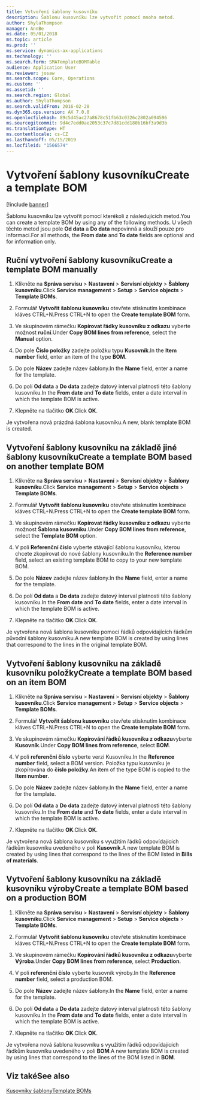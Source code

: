 ```yaml
---
title: Vytvoření šablony kusovníku
description: Šablonu kusovníku lze vytvořit pomocí mnoha metod.
author: ShylaThompson
manager: AnnBe
ms.date: 05/01/2018
ms.topic: article
ms.prod: ''
ms.service: dynamics-ax-applications
ms.technology: ''
ms.search.form: SMATemplateBOMTable
audience: Application User
ms.reviewer: josaw
ms.search.scope: Core, Operations
ms.custom: ''
ms.assetid: ''
ms.search.region: Global
ms.author: ShylaThompson
ms.search.validFrom: 2016-02-28
ms.dyn365.ops.version: AX 7.0.0
ms.openlocfilehash: 89c5d45ac27a8678c51fb63c0326c2802a094596
ms.sourcegitcommit: 9d4c7edd0ae2053c37c7d81cdd180b16bf3a9d3b
ms.translationtype: HT
ms.contentlocale: cs-CZ
ms.lasthandoff: 05/15/2019
ms.locfileid: "1566574"
---
```

# <a name="create-a-template-bom"></a><span data-ttu-id="e4ef5-103">Vytvoření šablony kusovníku</span><span class="sxs-lookup"><span data-stu-id="e4ef5-103">Create a template BOM</span></span>   

[!include [banner](../includes/banner.md)]


<span data-ttu-id="e4ef5-104">Šablonu kusovníku lze vytvořit pomocí kterékoli z následujících metod.</span><span class="sxs-lookup"><span data-stu-id="e4ef5-104">You can create a template BOM by using any of the following methods.</span></span> <span data-ttu-id="e4ef5-105">U všech těchto metod jsou pole **Od data** a **Do data** nepovinná a slouží pouze pro informaci.</span><span class="sxs-lookup"><span data-stu-id="e4ef5-105">For all methods, the **From date** and **To date** fields are optional and for information only.</span></span>

## <a name="create-a-template-bom-manually"></a><span data-ttu-id="e4ef5-106">Ruční vytvoření šablony kusovníku</span><span class="sxs-lookup"><span data-stu-id="e4ef5-106">Create a template BOM manually</span></span>

1.  <span data-ttu-id="e4ef5-107">Klikněte na **Správa servisu** \> **Nastavení** \> **Servisní objekty** \> **Šablony kusovníku**.</span><span class="sxs-lookup"><span data-stu-id="e4ef5-107">Click **Service management** \> **Setup** \> **Service objects** \> **Template BOMs**.</span></span>

2.  <span data-ttu-id="e4ef5-108">Formulář **Vytvořit šablonu kusovníku** otevřete stisknutím kombinace kláves CTRL+N.</span><span class="sxs-lookup"><span data-stu-id="e4ef5-108">Press CTRL+N to open the **Create template BOM** form.</span></span>

3.  <span data-ttu-id="e4ef5-109">Ve skupinovém rámečku **Kopírovat řádky kusovníku z odkazu** vyberte možnost **ruční**.</span><span class="sxs-lookup"><span data-stu-id="e4ef5-109">Under **Copy BOM lines from reference**, select the **Manual** option.</span></span>

4.  <span data-ttu-id="e4ef5-110">Do pole **Číslo položky** zadejte položku typu **Kusovník**.</span><span class="sxs-lookup"><span data-stu-id="e4ef5-110">In the **Item number** field, enter an item of the type **BOM**.</span></span>

5.  <span data-ttu-id="e4ef5-111">Do pole **Název** zadejte název šablony.</span><span class="sxs-lookup"><span data-stu-id="e4ef5-111">In the **Name** field, enter a name for the template.</span></span>

6.  <span data-ttu-id="e4ef5-112">Do polí **Od data** a **Do data** zadejte datový interval platnosti této šablony kusovníku.</span><span class="sxs-lookup"><span data-stu-id="e4ef5-112">In the **From date** and **To date** fields, enter a date interval in which the template BOM is active.</span></span>

7.  <span data-ttu-id="e4ef5-113">Klepněte na tlačítko **OK**.</span><span class="sxs-lookup"><span data-stu-id="e4ef5-113">Click **OK**.</span></span>

<span data-ttu-id="e4ef5-114">Je vytvořena nová prázdná šablona kusovníku.</span><span class="sxs-lookup"><span data-stu-id="e4ef5-114">A new, blank template BOM is created.</span></span>

## <a name="create-a-template-bom-based-on-another-template-bom"></a><span data-ttu-id="e4ef5-115">Vytvoření šablony kusovníku na základě jiné šablony kusovníku</span><span class="sxs-lookup"><span data-stu-id="e4ef5-115">Create a template BOM based on another template BOM</span></span>

1.  <span data-ttu-id="e4ef5-116">Klikněte na **Správa servisu** \> **Nastavení** \> **Servisní objekty** \> **Šablony kusovníku**.</span><span class="sxs-lookup"><span data-stu-id="e4ef5-116">Click **Service management** \> **Setup** \> **Service objects** \> **Template BOMs**.</span></span>

2.  <span data-ttu-id="e4ef5-117">Formulář **Vytvořit šablonu kusovníku** otevřete stisknutím kombinace kláves CTRL+N.</span><span class="sxs-lookup"><span data-stu-id="e4ef5-117">Press CTRL+N to open the **Create template BOM** form.</span></span>

3.  <span data-ttu-id="e4ef5-118">Ve skupinovém rámečku **Kopírovat řádky kusovníku z odkazu** vyberte možnost **Šablona kusovníku**.</span><span class="sxs-lookup"><span data-stu-id="e4ef5-118">Under **Copy BOM lines from reference**, select the **Template BOM** option.</span></span>

4.  <span data-ttu-id="e4ef5-119">V poli **Referenční číslo** vyberte stávající šablonu kusovníku, kterou chcete zkopírovat do nové šablony kusovníku.</span><span class="sxs-lookup"><span data-stu-id="e4ef5-119">In the **Reference number** field, select an existing template BOM to copy to your new template BOM.</span></span>

5.  <span data-ttu-id="e4ef5-120">Do pole **Název** zadejte název šablony.</span><span class="sxs-lookup"><span data-stu-id="e4ef5-120">In the **Name** field, enter a name for the template.</span></span>

6.  <span data-ttu-id="e4ef5-121">Do polí **Od data** a **Do data** zadejte datový interval platnosti této šablony kusovníku.</span><span class="sxs-lookup"><span data-stu-id="e4ef5-121">In the **From date** and **To date** fields, enter a date interval in which the template BOM is active.</span></span>

7.  <span data-ttu-id="e4ef5-122">Klepněte na tlačítko **OK**.</span><span class="sxs-lookup"><span data-stu-id="e4ef5-122">Click **OK**.</span></span>

<span data-ttu-id="e4ef5-123">Je vytvořena nová šablona kusovníku pomocí řádků odpovídajících řádkům původní šablony kusovníku.</span><span class="sxs-lookup"><span data-stu-id="e4ef5-123">A new template BOM is created by using lines that correspond to the lines in the original template BOM.</span></span>

## <a name="create-a-template-bom-based-on-an-item-bom"></a><span data-ttu-id="e4ef5-124">Vytvoření šablony kusovníku na základě kusovníku položky</span><span class="sxs-lookup"><span data-stu-id="e4ef5-124">Create a template BOM based on an item BOM</span></span>

1.  <span data-ttu-id="e4ef5-125">Klikněte na **Správa servisu** \> **Nastavení** \> **Servisní objekty** \> **Šablony kusovníku**.</span><span class="sxs-lookup"><span data-stu-id="e4ef5-125">Click **Service management** \> **Setup** \> **Service objects** \> **Template BOMs**.</span></span>

2.  <span data-ttu-id="e4ef5-126">Formulář **Vytvořit šablonu kusovníku** otevřete stisknutím kombinace kláves CTRL+N.</span><span class="sxs-lookup"><span data-stu-id="e4ef5-126">Press CTRL+N to open the **Create template BOM** form.</span></span>

3.  <span data-ttu-id="e4ef5-127">Ve skupinovém rámečku **Kopírování řádků kusovníku z odkazu**vyberte **Kusovník**.</span><span class="sxs-lookup"><span data-stu-id="e4ef5-127">Under **Copy BOM lines from reference**, select **BOM**.</span></span>

4.  <span data-ttu-id="e4ef5-128">V poli **referenční číslo** vyberte verzi Kusovníku.</span><span class="sxs-lookup"><span data-stu-id="e4ef5-128">In the **Reference number** field, select a BOM version.</span></span> <span data-ttu-id="e4ef5-129">Položka typu kusovníku je zkopírována do **číslo položky**.</span><span class="sxs-lookup"><span data-stu-id="e4ef5-129">An item of the type BOM is copied to the **Item number**.</span></span>

5.  <span data-ttu-id="e4ef5-130">Do pole **Název** zadejte název šablony.</span><span class="sxs-lookup"><span data-stu-id="e4ef5-130">In the **Name** field, enter a name for the template.</span></span>

6.  <span data-ttu-id="e4ef5-131">Do polí **Od data** a **Do data** zadejte datový interval platnosti této šablony kusovníku.</span><span class="sxs-lookup"><span data-stu-id="e4ef5-131">In the **From date** and **To date** fields, enter a date interval in which the template BOM is active.</span></span>

7.  <span data-ttu-id="e4ef5-132">Klepněte na tlačítko **OK**.</span><span class="sxs-lookup"><span data-stu-id="e4ef5-132">Click **OK**.</span></span>

<span data-ttu-id="e4ef5-133">Je vytvořena nová šablona kusovníku s využitím řádků odpovídajících řádkům kusovníku uvedeného v poli **Kusovník**.</span><span class="sxs-lookup"><span data-stu-id="e4ef5-133">A new template BOM is created by using lines that correspond to the lines of the BOM listed in **Bills of materials**.</span></span>

## <a name="create-a-template-bom-based-on-a-production-bom"></a><span data-ttu-id="e4ef5-134">Vytvoření šablony kusovníku na základě kusovníku výroby</span><span class="sxs-lookup"><span data-stu-id="e4ef5-134">Create a template BOM based on a production BOM</span></span>

1.  <span data-ttu-id="e4ef5-135">Klikněte na **Správa servisu** \> **Nastavení** \> **Servisní objekty** \> **Šablony kusovníku**.</span><span class="sxs-lookup"><span data-stu-id="e4ef5-135">Click **Service management** \> **Setup** \> **Service objects** \> **Template BOMs**.</span></span>

2.  <span data-ttu-id="e4ef5-136">Formulář **Vytvořit šablonu kusovníku** otevřete stisknutím kombinace kláves CTRL+N.</span><span class="sxs-lookup"><span data-stu-id="e4ef5-136">Press CTRL+N to open the **Create template BOM** form.</span></span>

3.  <span data-ttu-id="e4ef5-137">Ve skupinovém rámečku **Kopírování řádků kusovníku z odkazu**vyberte **Výroba**.</span><span class="sxs-lookup"><span data-stu-id="e4ef5-137">Under **Copy BOM lines from reference**, select **Production**.</span></span>

4.  <span data-ttu-id="e4ef5-138">V poli **referenční číslo** vyberte kusovník výroby.</span><span class="sxs-lookup"><span data-stu-id="e4ef5-138">In the **Reference number** field, select a production BOM.</span></span>

5.  <span data-ttu-id="e4ef5-139">Do pole **Název** zadejte název šablony.</span><span class="sxs-lookup"><span data-stu-id="e4ef5-139">In the **Name** field, enter a name for the template.</span></span>

6.  <span data-ttu-id="e4ef5-140">Do polí **Od data** a **Do data** zadejte datový interval platnosti této šablony kusovníku.</span><span class="sxs-lookup"><span data-stu-id="e4ef5-140">In the **From date** and **To date** fields, enter a date interval in which the template BOM is active.</span></span>

7.  <span data-ttu-id="e4ef5-141">Klepněte na tlačítko **OK**.</span><span class="sxs-lookup"><span data-stu-id="e4ef5-141">Click **OK**.</span></span>

<span data-ttu-id="e4ef5-142">Je vytvořena nová šablona kusovníku s využitím řádků odpovídajících řádkům kusovníku uvedeného v poli **BOM**.</span><span class="sxs-lookup"><span data-stu-id="e4ef5-142">A new template BOM is created by using lines that correspond to the lines of the BOM listed in **BOM**.</span></span>

## <a name="see-also"></a><span data-ttu-id="e4ef5-143">Viz také</span><span class="sxs-lookup"><span data-stu-id="e4ef5-143">See also</span></span>

[<span data-ttu-id="e4ef5-144">Kusovníky šablony</span><span class="sxs-lookup"><span data-stu-id="e4ef5-144">Template BOMs</span></span>](template-boms.md)

  


